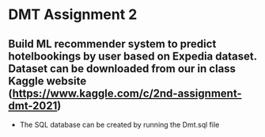 # DMT Assignment 2
## Build ML recommender system to predict hotelbookings by user based on Expedia dataset. Dataset can be downloaded from our in class Kaggle website (https://www.kaggle.com/c/2nd-assignment-dmt-2021) 
 - The SQL database can be created by running the Dmt.sql file
